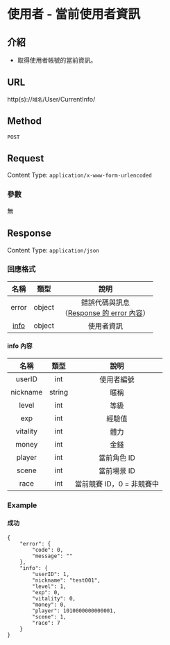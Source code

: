 # 使用者 - 當前使用者資訊

## 介紹

- 取得使用者帳號的當前資訊。

## URL

http(s)://`域名`/User/CurrentInfo/

## Method

`POST`

## Request

Content Type: `application/x-www-form-urlencoded`

### 參數

無

## Response

Content Type: `application/json`

### 回應格式

| 名稱 | 類型 | 說明 |
|:-:|:-:|:-:|
| error | object | 錯誤代碼與訊息<br>（[Response 的 error 內容](../response.md#error)） |
| [info](#info) | object | 使用者資訊 |

#### <span id="info">info 內容</span>

| 名稱 | 類型 | 說明 |
|:-:|:-:|:-:|
| userID | int | 使用者編號 |
| nickname | string | 暱稱 |
| level | int | 等級 |
| exp | int | 經驗值 |
| vitality | int | 體力 |
| money | int | 金錢 |
| player | int | 當前角色 ID |
| scene | int | 當前場景 ID |
| race | int | 當前競賽 ID，0 = 非競賽中 |

### Example

#### 成功

	{
	    "error": {
	        "code": 0,
	        "message": ""
	    },
	    "info": {
	        "userID": 1,
	        "nickname": "test001",
	        "level": 1,
	        "exp": 0,
	        "vitality": 0,
	        "money": 0,
	        "player": 1010000000000001,
	        "scene": 1,
	        "race": 7
	    }
	}